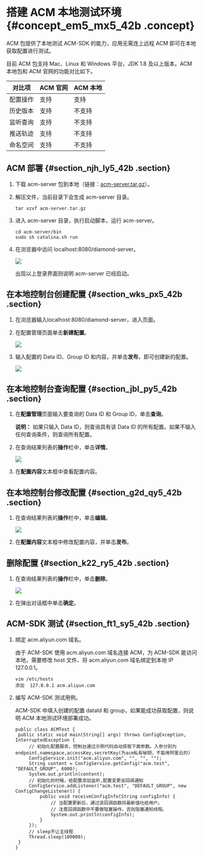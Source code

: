 # 搭建 ACM 本地测试环境 {#concept_em5_mx5_42b .concept}

ACM 包提供了本地测试 ACM-SDK 的能力，应用无需连上远程 ACM 即可在本地获取配置进行测试。

目前 ACM 包支持 Mac、Linux 和 Windows 平台，JDK 1.8 及以上版本。ACM 本地包和 ACM 官网的功能对比如下。

|对比项|ACM 官网|ACM 本地|
|---|------|------|
|配置操作|支持|支持|
|历史版本|支持|不支持|
|监听查询|支持|不支持|
|推送轨迹|支持|不支持|
|命名空间|支持|不支持|

## ACM 部署 {#section_njh_ly5_42b .section}

1.  下载 acm-server 包到本地（链接：[acm-server.tar.gz](http://docs-aliyun.cn-hangzhou.oss.aliyun-inc.com/assets/attach/66462/cn_zh/1523934799094/acm-server.tar.gz?spm=0.0.0.0.IhU2Tv&file=acm-server.tar.gz)）。
2.  解压文件，当前目录下会生成 acm-server 目录。

    ```
    tar xzvf acm-server.tar.gz
    ```

3.  进入 acm-server 目录，执行启动脚本，运行 acm-server。

    ```
    cd acm-server/bin
    sudo sh catalina.sh run
    ```

4.  在浏览器中访问 localhost:8080/diamond-server。

     ![](http://docs-aliyun.cn-hangzhou.oss.aliyun-inc.com/assets/pic/66462/cn_zh/1519974589078/%E7%B2%98%E8%B4%B4%E5%9B%BE%E7%89%87ACM1.png) 

    出现以上登录界面则说明 acm-server 已经启动。


## 在本地控制台创建配置 {#section_wks_px5_42b .section}

1.  在浏览器输入localhost:8080/diamond-server，进入页面。
2.  在配置管理页面单击**新建配置**。

     ![](http://docs-aliyun.cn-hangzhou.oss.aliyun-inc.com/assets/pic/66462/cn_zh/1519974673918/%E7%B2%98%E8%B4%B4%E5%9B%BE%E7%89%87ACM2.png) 

3.  输入配置的 Data ID、Group ID 和内容，并单击**发布**，即可创建新的配置。

     ![](http://docs-aliyun.cn-hangzhou.oss.aliyun-inc.com/assets/pic/66462/cn_zh/1519974839563/%E7%B2%98%E8%B4%B4%E5%9B%BE%E7%89%87ACM3.png) 


## 在本地控制台查询配置 {#section_jbl_py5_42b .section}

1.  在**配置管理**页面输入要查询的 Data ID 和 Group ID，单击**查询**。

    **说明：** 如果只输入 Data ID，则查询具有该 Data ID 的所有配置。如果不输入任何查询条件，则查询所有配置。

2.  在查询结果列表的**操作**栏中，单击**详情**。

     ![](http://docs-aliyun.cn-hangzhou.oss.aliyun-inc.com/assets/pic/66462/cn_zh/1519975078240/%E7%B2%98%E8%B4%B4%E5%9B%BE%E7%89%87ACM5.png) 

3.  在**配置内容**文本框中查看配置内容。

## 在本地控制台修改配置 {#section_g2d_qy5_42b .section}

1.  在查询结果列表的**操作**栏中，单击**编辑**。

     ![](http://docs-aliyun.cn-hangzhou.oss.aliyun-inc.com/assets/pic/66462/cn_zh/1519975221247/%E7%B2%98%E8%B4%B4%E5%9B%BE%E7%89%87ACM7.png) 

2.  在**配置内容**文本框中修改配置内容，并单击**发布**。

## 删除配置 {#section_k22_ry5_42b .section}

1.  在查询结果列表的**操作**栏中，单击**删除**。

     ![](http://docs-aliyun.cn-hangzhou.oss.aliyun-inc.com/assets/pic/66462/cn_zh/1519975344556/%E7%B2%98%E8%B4%B4%E5%9B%BE%E7%89%87ACM9.png) 

2.  在弹出对话框中单击**确定**。

## ACM-SDK 测试 {#section_ft1_sy5_42b .section}

1.  绑定 acm.aliyun.com 域名。

    由于 ACM-SDK 使用 acm.aliyun.com 域名连接 ACM，为 ACM-SDK 能访问本地，需要修改 host 文件、将 acm.aliyun.com 域名绑定到本地 IP 127.0.0.1。

    ```
    vim /etc/hosts
    添加  127.0.0.1 acm.aliyun.com
    ```

2.  编写 ACM-SDK 测试用例。

    ACM-SDK 中填入创建的配置 dataId 和 group，如果能成功获取配置，则说明 ACM 本地测试环境部署成功。

    ```
    public class ACMTest {
     public static void main(String[] args) throws ConfigException, InterruptedException {
         // 初始化配置服务，控制台通过示例代码自动获取下面参数。入参分别为endpoint,namespace,accessKey,secretKey(为acm私有秘钥，不能用阿里云的)
         ConfigService.init("acm.aliyun.com", "", "", "");
         String content = ConfigService.getConfig("acm.test", "DEFAULT_GROUP", 6000);
         System.out.println(content);
         // 初始化的时候，给配置添加监听,配置变更会回调通知
         ConfigService.addListener("acm.test", "DEFAULT_GROUP", new ConfigChangeListener() {
             public void receiveConfigInfo(String configInfo) {
                 // 当配置更新后，通过该回调函数将最新值吐给用户。
                 // 注意回调函数中不要做阻塞操作，否则阻塞通知线程。
                 System.out.println(configInfo);
             }
         });
         // sleep不让主线程
         Thread.sleep(100000);
     }
    }
    ```


